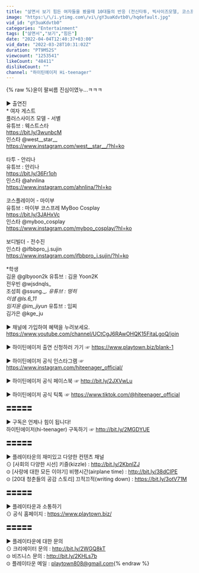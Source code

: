 ```yaml
---
title: "살면서 보기 힘든 여자들을 봤을때 10대들의 반응 (전신타투, 빅사이즈모델, 코스프레, 보디빌더)│물어봤다 [ENG CC]"
image: "https:\/\/i.ytimg.com\/vi\/gY3uaKdvtb0\/hqdefault.jpg"
vid_id: "gY3uaKdvtb0"
categories: "Entertainment"
tags: ["살면서","보기","힘든"]
date: "2022-04-04T12:40:37+03:00"
vid_date: "2022-03-28T10:31:02Z"
duration: "PT9M52S"
viewcount: "1253541"
likeCount: "48411"
dislikeCount: ""
channel: "하이틴에이저 Hi-teenager"
---
```

{% raw %}윤이 팔씨름 진심이였누...ㅋㅋㅋ<br /><br />▶ 출연진<br />* 여자 게스트<br />플러스사이즈 모델 - 서별<br />유튜브 : 웨스트스타<br /><a rel="nofollow" target="blank" href="https://bit.ly/3wunbcM">https://bit.ly/3wunbcM</a><br />인스타 @west__star__<br /><a rel="nofollow" target="blank" href="https://www.instagram.com/west__star__/?hl=ko">https://www.instagram.com/west__star__/?hl=ko</a><br /><br />타투 - 안리나<br />유튜브 : 안리나<br /><a rel="nofollow" target="blank" href="https://bit.ly/36Fr1oh">https://bit.ly/36Fr1oh</a><br />인스타 @ahnlina<br /><a rel="nofollow" target="blank" href="https://www.instagram.com/ahnlina/?hl=ko">https://www.instagram.com/ahnlina/?hl=ko</a><br /><br />코스플레이어 - 마이부<br />유튜브 : 마이부 코스프레 MyBoo Cosplay<br /><a rel="nofollow" target="blank" href="https://bit.ly/3JAHxVc">https://bit.ly/3JAHxVc</a><br />인스타 @myboo_cosplay<br /><a rel="nofollow" target="blank" href="https://www.instagram.com/myboo_cosplay/?hl=ko">https://www.instagram.com/myboo_cosplay/?hl=ko</a><br /><br />보디빌더 - 전수진<br />인스타 @ifbbpro_j.sujin<br /><a rel="nofollow" target="blank" href="https://www.instagram.com/ifbbpro_j.sujin/?hl=ko">https://www.instagram.com/ifbbpro_j.sujin/?hl=ko</a><br /><br />*학생<br />김윤 @glbyoon2k 유튜브 : 김윤 Yoon2K<br />전우빈 @wjsdnqls_<br />조성희 @ssung.___._ 유튜브 : 떵히<br />이샘 @ls.6_11<br />임지윤 @im_jiyun_ 유튜브 : 임찌<br />김가은 @kge_ju<br /><br />▶ 채널에 가입하여 혜택을 누려보세요.<br /><a rel="nofollow" target="blank" href="https://www.youtube.com/channel/UCtCgJ6RAwOHQK15FitaLgoQ/join">https://www.youtube.com/channel/UCtCgJ6RAwOHQK15FitaLgoQ/join</a><br /><br />▶ 하이틴에이저 출연 신청하러 가기 ☞ <a rel="nofollow" target="blank" href="https://www.playtown.biz/blank-1">https://www.playtown.biz/blank-1</a><br /><br />▶ 하이틴에이저 공식 인스타그램 ☞ <a rel="nofollow" target="blank" href="https://www.instagram.com/hiteenager_official/">https://www.instagram.com/hiteenager_official/</a><br /><br />▶ 하이틴에이저 공식 페이스북 ☞ <a rel="nofollow" target="blank" href="http://bit.ly/2JXVwLu">http://bit.ly/2JXVwLu</a><br /><br />▶ 하이틴에이저 공식 틱톡 ☞ <a rel="nofollow" target="blank" href="https://www.tiktok.com/@hiteenager_official">https://www.tiktok.com/@hiteenager_official</a><br /><br />〓〓〓〓〓<br /><br />▶ 구독은 언제나 힘이 됩니다! <br />하이틴에이저(hi-teenager) 구독하기 ☞ <a rel="nofollow" target="blank" href="http://bit.ly/2MGDYUE">http://bit.ly/2MGDYUE</a><br /><br />〓〓〓〓〓<br /><br />▶ 플레이타운의 재미있고 다양한 컨텐츠 채널<br />⊙ [사회의 다양한 시선] 키즐(kizzle) : <a rel="nofollow" target="blank" href="http://bit.ly/2KbnIZJ">http://bit.ly/2KbnIZJ</a><br />⊙ [사랑에 대한 모든 이야기] 비행시간(airplane time) : <a rel="nofollow" target="blank" href="http://bit.ly/38dCIPE">http://bit.ly/38dCIPE</a><br />⊙ [20대 청춘들의 공감 스토리] 끄적끄적(writing down) : <a rel="nofollow" target="blank" href="https://bit.ly/3otV71M">https://bit.ly/3otV71M</a><br /><br />〓〓〓〓〓<br /><br />▶ 플레이타운과 소통하기<br />⊙ 공식 홈페이지 : <a rel="nofollow" target="blank" href="https://www.playtown.biz/">https://www.playtown.biz/</a><br /><br />〓〓〓〓〓<br /><br />▶ 플레이타운에 대한 문의<br />⊙ 크리에이터 문의 : <a rel="nofollow" target="blank" href="http://bit.ly/2WGQ8kT">http://bit.ly/2WGQ8kT</a><br />⊙ 비즈니스 문의 : <a rel="nofollow" target="blank" href="http://bit.ly/2KHLs7b">http://bit.ly/2KHLs7b</a><br />⊙ 플레이타운 메일 : playtown808@gmail.com{% endraw %}
